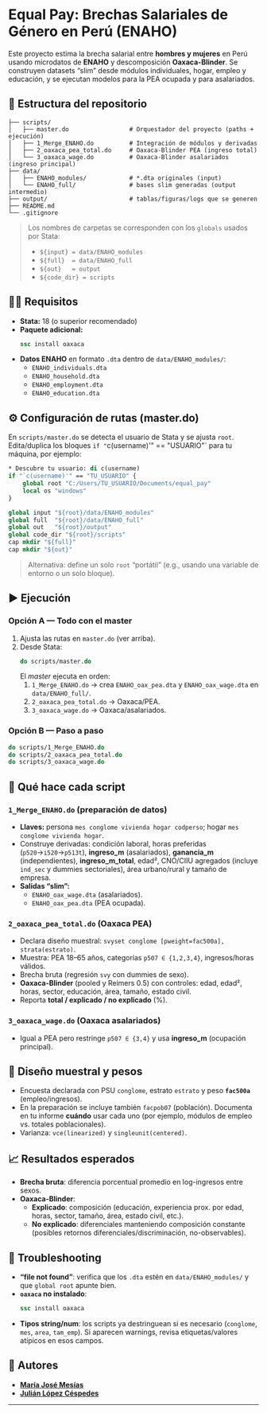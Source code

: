 # Equal Pay: Brechas Salariales de Género en Perú (ENAHO)

Este proyecto estima la brecha salarial entre **hombres y mujeres** en Perú usando microdatos de **ENAHO** y descomposición **Oaxaca-Blinder**. Se construyen datasets “slim” desde módulos individuales, hogar, empleo y educación, y se ejecutan modelos para la PEA ocupada y para asalariados.

## 📂 Estructura del repositorio

```
├── scripts/
│   ├── master.do                 # Orquestador del proyecto (paths + ejecución)
│   ├── 1_Merge_ENAHO.do          # Integración de módulos y derivadas
│   ├── 2_oaxaca_pea_total.do     # Oaxaca-Blinder PEA (ingreso total)
│   └── 3_oaxaca_wage.do          # Oaxaca-Blinder asalariados (ingreso principal)
├── data/
│   ├── ENAHO_modules/            # *.dta originales (input)
│   └── ENAHO_full/               # bases slim generadas (output intermedio)
├── output/                       # tablas/figuras/logs que se generen
├── README.md
└── .gitignore
```

> Los nombres de carpetas se corresponden con los `globals` usados por Stata:
> - `${input} = data/ENAHO_modules`
> - `${full}  = data/ENAHO_full`
> - `${out}   = output`
> - `${code_dir} = scripts`

## 👩‍💻 Requisitos

- **Stata:** 18 (o superior recomendado)
- **Paquete adicional:**  
  ```stata
  ssc install oaxaca
  ```
- **Datos ENAHO** en formato `.dta` dentro de `data/ENAHO_modules/`:
  - `ENAHO_individuals.dta`
  - `ENAHO_household.dta`
  - `ENAHO_employment.dta`
  - `ENAHO_education.dta`

## ⚙️ Configuración de rutas (master.do)

En `scripts/master.do` se detecta el usuario de Stata y se ajusta `root`. Edita/duplica los bloques `if "`c(username)'" == "USUARIO"` para tu máquina, por ejemplo:

```stata
* Descubre tu usuario: di c(username)
if "`c(username)'" == "TU_USUARIO" {
    global root "C:/Users/TU_USUARIO/Documents/equal_pay"
    local os "windows"
}

global input "${root}/data/ENAHO_modules"
global full  "${root}/data/ENAHO_full"
global out   "${root}/output"
global code_dir "${root}/scripts"
cap mkdir "${full}"
cap mkdir "${out}"
```

> Alternativa: define un solo `root` “portátil” (e.g., usando una variable de entorno o un solo bloque).

## ▶️ Ejecución

### Opción A — **Todo con el master**
1. Ajusta las rutas en `master.do` (ver arriba).
2. Desde Stata:
   ```stata
   do scripts/master.do
   ```
   El *master* ejecuta en orden:
   1. `1_Merge_ENAHO.do` → crea `ENAHO_oax_pea.dta` y `ENAHO_oax_wage.dta` en `data/ENAHO_full/`.
   2. `2_oaxaca_pea_total.do` → Oaxaca/PEA.
   3. `3_oaxaca_wage.do` → Oaxaca/asalariados.

### Opción B — **Paso a paso**
```stata
do scripts/1_Merge_ENAHO.do
do scripts/2_oaxaca_pea_total.do
do scripts/3_oaxaca_wage.do
```

## 🧪 Qué hace cada script

### `1_Merge_ENAHO.do` (preparación de datos)
- **Llaves:** persona `mes conglome vivienda hogar codperso`; hogar `mes conglome vivienda hogar`.
- Construye derivadas: condición laboral, horas preferidas (`p520`→`i520`→`p513t`), **ingreso_m** (asalariados), **ganancia_m** (independientes), **ingreso_m_total**, edad², CNO/CIIU agregados (incluye `ind_sec` y dummies sectoriales), área urbano/rural y tamaño de empresa.
- **Salidas “slim”:**
  - `ENAHO_oax_wage.dta` (asalariados).
  - `ENAHO_oax_pea.dta` (PEA ocupada).

### `2_oaxaca_pea_total.do` (Oaxaca PEA)
- Declara diseño muestral: `svyset conglome [pweight=fac500a], strata(estrato)`.
- Muestra: PEA 18–65 años, categorías `p507 ∈ {1,2,3,4}`, ingresos/horas válidos.
- Brecha bruta (regresión `svy` con dummies de sexo).
- **Oaxaca-Blinder** (pooled y Reimers 0.5) con controles: edad, edad², horas, sector, educación, área, tamaño, estado civil.  
- Reporta **total / explicado / no explicado** (%).

### `3_oaxaca_wage.do` (Oaxaca asalariados)
- Igual a PEA pero restringe `p507 ∈ {3,4}` y usa **ingreso_m** (ocupación principal).

## 🧮 Diseño muestral y pesos

- Encuesta declarada con PSU `conglome`, estrato `estrato` y peso **`fac500a`** (empleo/ingresos).  
- En la preparación se incluye también `facpob07` (población). Documenta en tu informe **cuándo** usar cada uno (por ejemplo, módulos de empleo vs. totales poblacionales).  
- Varianza: `vce(linearized)` y `singleunit(centered)`.

## 📈 Resultados esperados

- **Brecha bruta**: diferencia porcentual promedio en log-ingresos entre sexos.  
- **Oaxaca-Blinder**:
  - **Explicado**: composición (educación, experiencia prox. por edad, horas, sector, tamaño, área, estado civil, etc.).
  - **No explicado**: diferenciales manteniendo composición constante (posibles retornos diferenciales/discriminación, no-observables).

## 🧯 Troubleshooting

- **“file not found”**: verifica que los `.dta` estén en `data/ENAHO_modules/` y que `global root` apunte bien.  
- **`oaxaca` no instalado**:  
  ```stata
  ssc install oaxaca
  ```
- **Tipos string/num**: los scripts ya destringuean si es necesario (`conglome`, `mes`, `area`, `tam_emp`). Si aparecen warnings, revisa etiquetas/valores atípicos en esos campos.

## 👥 Autores

- [**María José Mesías**](https://www.linkedin.com/in/majomesias/)
- [**Julián López Céspedes**](https://www.linkedin.com/in/juli%C3%A1n-l%C3%B3pez-c%C3%A9spedes-07a043244/)


---
